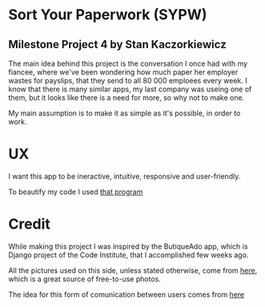 # Sort Your Paperwork (SYPW)
## Milestone Project 4 by Stan Kaczorkiewicz

The main idea behind this project is the conversation I once had with my
fiancee, where we've been wondering how much paper her employer wastes for
payslips, that they send to all 80 000 emploees every week.
I know that there is many similar apps, my last company was useing one of them,
but it looks like there is a need for more, so why not to make one.

My main assumption is to make it as simple as it's possible, in order to work.


# UX

I want this app to be ineractive, intuitive, responsive and user-friendly.


To beautify my code I used [that program](https://codebeautify.org/)

# Credit

While making this project I was inspired by the ButiqueAdo app, which is Django project of the Code Institute, that I accomplished few weeks ago.

All the pictures used on this side, unless stated otherwise, come from [here](www.unsplash.com), which is a great source of free-to-use photos.

The idea for this form of comunication between users comes from [here](https://data-flair.training/blogs/discussion-forum-python-django/)